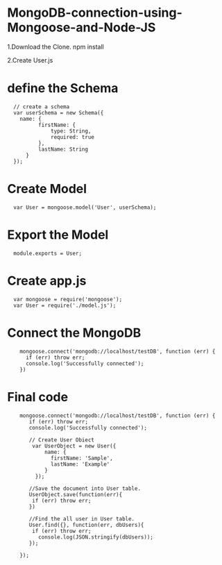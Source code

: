 # MongoDB-connection-using-Mongoose-and-Node-JS

1.Download the Clone.
npm install

2.Create User.js
# define the Schema
      // create a schema
      var userSchema = new Schema({
        name: {
              firstName: {
                  type: String,
                  required: true
              },
              lastName: String
          }
      });
 
# Create Model
      var User = mongoose.model('User', userSchema);

# Export the Model
      module.exports = User;

# Create app.js
      var mongoose = require('mongoose');
      var User = require('./model.js');

# Connect the MongoDB
        mongoose.connect('mongodb://localhost/testDB', function (err) {
          if (err) throw err;
          console.log('Successfully connected');
        })
  
# Final code
        mongoose.connect('mongodb://localhost/testDB', function (err) {
           if (err) throw err;
           console.log('Successfully connected');
           
           // Create User Obiect 
            var UserObject = new User({
                name: {
                  firstName: 'Sample',
                  lastName: 'Example'
                }
             });
             
           //Save the document into User table.
           UserObject.save(function(err){
            if (err) throw err;
           })
           
           //Find the all user in User table.
           User.find({}, function(err, dbUsers){
            if (err) throw err;
              console.log(JSON.stringify(dbUsers));
           });
           
        });
  
